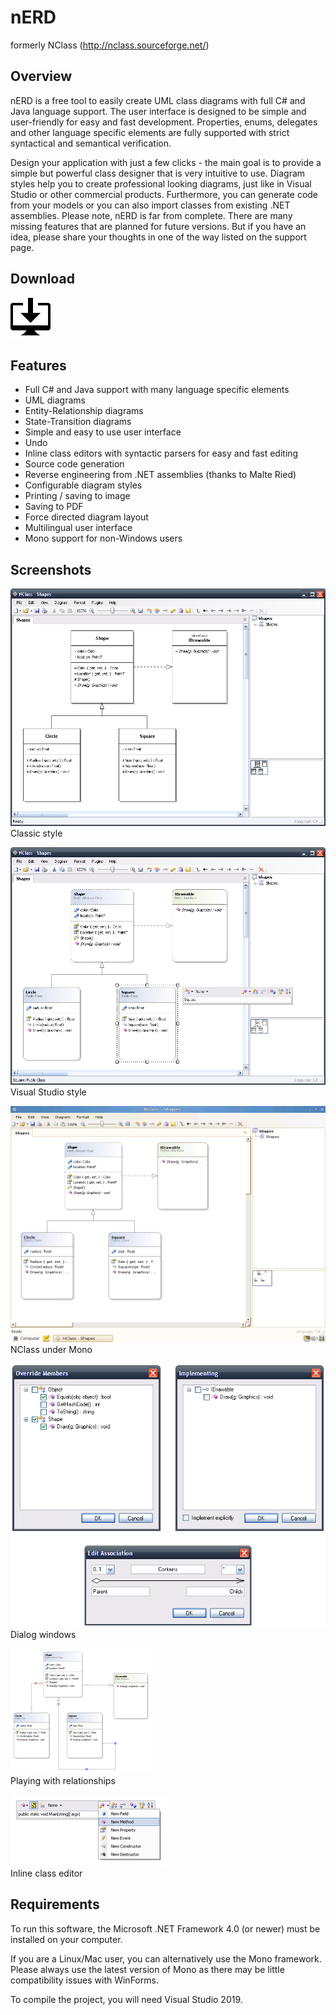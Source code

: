 # nERD
formerly NClass (http://nclass.sourceforge.net/)

## Overview
nERD is a free tool to easily create UML class diagrams with full C# and Java language support. The user interface is designed to be simple and user-friendly for easy and fast development. Properties, enums, delegates and other language specific elements are fully supported with strict syntactical and semantical verification.

Design your application with just a few clicks - the main goal is to provide a simple but powerful class designer that is very intuitive to use. Diagram styles help you to create professional looking diagrams, just like in Visual Studio or other commercial products. Furthermore, you can generate code from your models or you can also import classes from existing .NET assemblies.
Please note, nERD is far from complete. There are many missing features that are planned for future versions. But if you have an idea, please share your thoughts in one of the way listed on the support page.

## Download
[![Download](img/desktop-download.png)](https://github.com/TrevorDArcyEvansBJSS/nERD/releases)

## Features
* Full C# and Java support with many language specific elements
* UML diagrams
* Entity-Relationship diagrams
* State-Transition diagrams
* Simple and easy to use user interface
* Undo
* Inline class editors with syntactic parsers for easy and fast editing
* Source code generation
* Reverse engineering from .NET assemblies (thanks to Malte Ried)
* Configurable diagram styles
* Printing / saving to image
* Saving to PDF
* Force directed diagram layout
* Multilingual user interface
* Mono support for non-Windows users

## Screenshots
![Classic style](img/classic.png)<br>
Classic style

![](img/vs.png)<br>
Visual Studio style

![](img/mono.png)<br>
NClass under Mono

![](img/dialogs.png)<br>
Dialog windows

![](img/relationships_mini.png)<br>
Playing with relationships

![](img/inline_editor_mini.png)<br>
Inline class editor

## Requirements
To run this software, the Microsoft .NET Framework 4.0 (or newer) must be installed on your computer.

If you are a Linux/Mac user, you can alternatively use the Mono framework.
Please always use the latest version of Mono as there may be little compatibility issues with WinForms.

To compile the project, you will need Visual Studio 2019.
